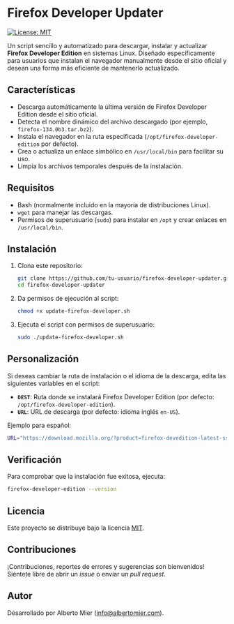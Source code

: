 # Firefox Developer Updater

[![License: MIT](https://img.shields.io/badge/License-MIT-yellow.svg)](./LICENSE)

Un script sencillo y automatizado para descargar, instalar y actualizar **Firefox Developer Edition** en sistemas Linux. Diseñado específicamente para usuarios que instalan el navegador manualmente desde el sitio oficial y desean una forma más eficiente de mantenerlo actualizado.

## Características

- Descarga automáticamente la última versión de Firefox Developer Edition desde el sitio oficial.
- Detecta el nombre dinámico del archivo descargado (por ejemplo, `firefox-134.0b3.tar.bz2`).
- Instala el navegador en la ruta especificada (`/opt/firefox-developer-edition` por defecto).
- Crea o actualiza un enlace simbólico en `/usr/local/bin` para facilitar su uso.
- Limpia los archivos temporales después de la instalación.

## Requisitos

- Bash (normalmente incluido en la mayoría de distribuciones Linux).
- `wget` para manejar las descargas.
- Permisos de superusuario (`sudo`) para instalar en `/opt` y crear enlaces en `/usr/local/bin`.

## Instalación

1. Clona este repositorio:
   ```bash
   git clone https://github.com/tu-usuario/firefox-developer-updater.git
   cd firefox-developer-updater
   ```

2. Da permisos de ejecución al script:
   ```bash
   chmod +x update-firefox-developer.sh
   ```

3. Ejecuta el script con permisos de superusuario:
   ```bash
   sudo ./update-firefox-developer.sh
   ```

## Personalización

Si deseas cambiar la ruta de instalación o el idioma de la descarga, edita las siguientes variables en el script:

- **`DEST`**: Ruta donde se instalará Firefox Developer Edition (por defecto: `/opt/firefox-developer-edition`).
- **`URL`**: URL de descarga (por defecto: idioma inglés `en-US`).

Ejemplo para español:
```bash
URL="https://download.mozilla.org/?product=firefox-devedition-latest-ssl&os=linux64&lang=es-ES"
```

## Verificación

Para comprobar que la instalación fue exitosa, ejecuta:
```bash
firefox-developer-edition --version
```

## Licencia

Este proyecto se distribuye bajo la licencia [MIT](LICENSE).

## Contribuciones

¡Contribuciones, reportes de errores y sugerencias son bienvenidos! Siéntete libre de abrir un _issue_ o enviar un _pull request_.

## Autor

Desarrollado por Alberto Mier (<info@albertomier.com>).
